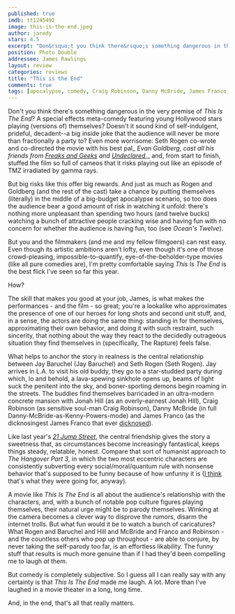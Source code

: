 ```yaml
---
published: true
imdb: tt1245492
image: this-is-the-end.jpeg
author: jaredy 
stars: 4.5
excerpt: "Don&rsquo;t you think there&rsquo;s something dangerous in the very premise of <em>This Is The End</em>? "
position: Photo Double
addressee: James Rawlings
layout: review
categories: reviews
title: "This is the End"
comments: true
tags: [apocalypse, comedy, Craig Robinson, Danny McBride, James Franco, Jay Baruchel, Letters, Seth Rogan]
---
```

Don't you think there's something dangerous in the very premise of _This Is The End_? A special effects meta-comedy featuring young Hollywood stars playing (versions of) themselves? Doesn't it sound kind of self-indulgent, prideful, decadent--a big inside joke that the audience will never be more than fractionally a party to? Even more worrisome: Seth Rogen co-wrote and co-directed the movie with his best pal_ _Evan Goldberg, cast all his friends from [_Freaks and Geeks_][1] and [_Undeclared_][2]_,_ and, from start to finish, stuffed the film so full of cameos that it risks playing out like an episode of TMZ irradiated by gamma rays.

   [1]: http://movies.netflix.com/WiMovie/Freaks_and_Geeks/70253797?trkid=1889703
   [2]: http://movies.netflix.com/WiMovie/Undeclared/70253798?trkid=1889703

But big risks like this offer big rewards. And just as much as Rogen and Goldberg (and the rest of the cast) take a chance by putting themselves (literally) in the middle of a big-budget apocalypse scenario, so too does the audience bear a good amount of risk in watching it unfold: there's nothing more unpleasant than spending two hours (and twelve bucks) watching a bunch of attractive people cracking wise and having fun with no concern for whether the audience is having fun, too (see _Ocean's Twelve_).

But you and the filmmakers (and me and my fellow filmgoers) can rest easy. Even though its artistic ambitions aren't lofty, even though it's one of those crowd-pleasing, impossible-to-quantify, eye-of-the-beholder-type movies (like all pure comedies are), I'm pretty comfortable saying _This Is The End_ is the best flick I've seen so far this year.

How?

The skill that makes you good at your job, James, is what makes the performances - and the film - so great; you're a lookalike who approximates the presence of one of our heroes for long shots and second unit stuff, and, in a sense, the actors are doing the same thing: standing in for themselves, approximating their own behavior, and doing it with such restraint, such sincerity, that nothing about the way they react to the decidedly outrageous situation they find themselves in (specifically, The Rapture) feels false.

What helps to anchor the story in realness is the central relationship between Jay Baruchel (Jay Baruchel) and Seth Rogen (Seth Rogen). Jay arrives in L.A. to visit his old buddy, they go to a star-studded party during which, lo and behold, a lava-spewing sinkhole opens up, beams of light suck the penitent into the sky, and boner-sporting demons begin roaming in the streets. The buddies find themselves barricaded in an ultra-modern concrete mansion with Jonah Hill (as an overly-earnest Jonah Hill), Craig Robinson (as sensitive soul-man Craig Robinson), Danny McBride (in full Danny-McBride-as-Kenny-Powers-mode) and James Franco (as the dicknosingest James Franco that ever [dicknosed][3]). 

   [3]: http://filmdrunk.uproxx.com/2011/01/james-franco-refers-to-himself-in-the-third-person-now

Like last year's [_21 Jump Street_][4], the central friendship gives the story a sweetness that, as circumstances become increasingly fantastical, keeps things steady, relatable, honest. Compare that sort of humanist approach to _The Hangover Part 3_, in which the two most eccentric characters are consistently subverting every social/moral/quantum rule with nonsense behavior that's supposed to be funny because of how unfunny it is ([I think][5] that's what they were going for, anyway).

   [4]: /content/2012/3/15/sxsw-postcard-21-jump-street.html
   [5]: /content/2013/5/24/the-hangover-part-3.html

A movie like _This Is The End_ is all about the audience's relationship with the characters, and, with a bunch of notable pop culture figures playing themselves, their natural urge might be to parody themselves. Winking at the camera becomes a clever way to disprove the rumors, disarm the internet trolls. But what fun would it be to watch a bunch of caricatures? What Rogen and Baruchel and Hill and McBride and Franco and Robinson - and the countless others who pop up throughout - are able to conjure, by never taking the self-parody too far, is an effortless likability. The funny stuff that results is much more genuine than if I had they'd been compelling me to laugh _at_ them. 

But comedy is completely subjective. So I guess all I can really say with any certainty is that _This Is The End_ made me laugh. A lot. More than I've laughed in a movie theater in a long, long time.   

And, in the end, that's all that really matters.
